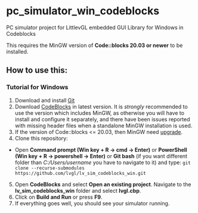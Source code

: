 # pc_simulator_win_codeblocks
PC simulator project for LittlevGL embedded GUI Library for Windows in Codeblocks

This requires the MinGW version of **Code::blocks 20.03 or newer** to be installed.

## How to use this:

###  Tutorial for Windows
1) Download and install [Git](https://git-scm.com/downloads) 
2) Download [CodeBlocks](https://www.codeblocks.org/downloads/) in latest version. It is *strongly* recommended to use the version which includes MinGW, as otherwise you will have to install and configure it separately, and there have been issues reported with missing header files when a standalone MinGW installation is used.
3) If the version of Code::blocks <= 20.03, then MinGW need [upgrade](docs/upgrade_MinGW.md).
4) Clone this repository:
- Open **Command prompt (Win key + R -> cmd -> Enter)** or **PowerShell (Win key + R -> powershell -> Enter)** or **Git bash** (if you want different folder than _C:/Users/username_ you have to navigate to it) and type: `git clone --recurse-submodules https://github.com/lvgl/lv_sim_codeblocks_win.git`
5) Open **CodeBlocks** and select **Open an existing project**. Navigate to the **lv_sim_codeblocks_win** folder and select **lvgl.cbp**. 
6) Click on **Build and Run** or press **F9**. 
7) If everything goes well, you should see your simulator running. 

